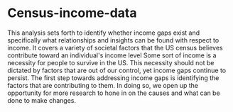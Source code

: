 # Census-income-data
This analysis sets forth to identify whether income gaps exist and specifically what relationships and insights can be found with respect to income. It covers a variety of societal factors that the US census believes contribute toward an individual's income level
Some sort of income is a necessity for people to survive in the US. This necessity should not be dictated by factors that are out of our control, yet income gaps continue to persist. The first step towards addressing income gaps is identifying the factors that are contributing to them. In doing so, we open up the opportunity for more research to hone in on the causes and what can be done to make changes.
